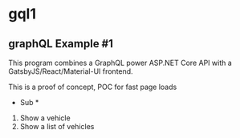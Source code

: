 # gql1
## graphQL Example #1

This program combines a GraphQL power ASP.NET Core API with a GatsbyJS/React/Material-UI frontend.

This is a proof of concept, POC for fast page loads

* Sub * 

1. Show a vehicle
2. Show a list of vehicles
